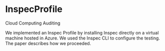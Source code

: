 # InspecProfile
Cloud Computing Auditing

We implemented an Inspec Profile by installing Inspec directly on a virtual machine hosted in Azure. We used the Inspec CLI to configure the testing. The paper describes how we proceeded.
